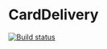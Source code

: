 # CardDelivery
[![Build status](https://ci.appveyor.com/api/projects/status/irw5uq5i05vxr3nh/branch/main?svg=true)](https://ci.appveyor.com/project/DmitrySavostyanov/carddelivery/branch/main)
